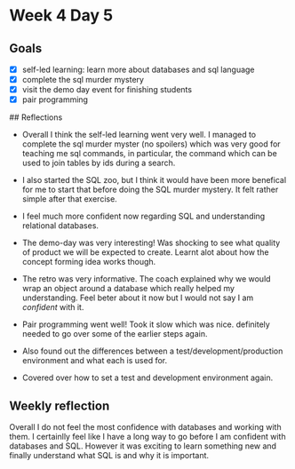 # Week 4 Day 5 

## Goals

* [x] self-led learning: learn more about databases and sql language
* [x] complete the sql murder mystery
* [x] visit the demo day event for finishing students
* [x] pair programming 

## Reflections

* Overall I think the self-led learning went very well. I managed to complete the sql murder myster (no spoilers) which was very good for teaching me sql commands, in particular, the <JOIN> command which can be used to join tables by ids during a search. 

* I also started the SQL zoo, but I think it would have been more benefical for me to start that before doing the SQL murder mystery. It felt rather simple after that exercise. 

* I feel much more confident now regarding SQL and understanding relational databases. 

* The demo-day was very interesting! Was shocking to see what quality of product we will be expected to create. Learnt alot about how the concept forming idea works though. 

* The retro was very informative. The coach explained why we would wrap an object around a database which really helped my understanding. Feel beter about it now but I would not say I am _confident_ with it. 

* Pair programming went well! Took it slow which was nice. definitely needed to go over some of the earlier steps again.

* Also found out the differences between a test/development/production environment and what each is used for. 

* Covered over how to set a test and development environment again. 


## Weekly reflection

Overall I do not feel the most confidence with databases and working with them. I certainlly feel like I have a long way to go before I am confident with databases and SQL. 
However it was exciting to learn something new and finally understand what SQL is and why it is important. 


